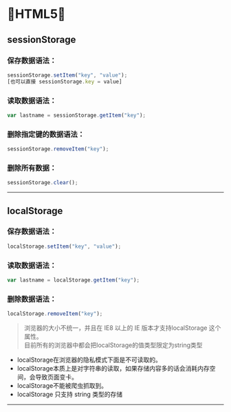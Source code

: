 # 🍓HTML5🍓

## sessionStorage

### 保存数据语法：
```js
sessionStorage.setItem("key", "value");
[也可以直接 sessionStorage.key = value]
```

### 读取数据语法：
```js
var lastname = sessionStorage.getItem("key");
```

### 删除指定键的数据语法：
```js
sessionStorage.removeItem("key");
```

### 删除所有数据：
```js
sessionStorage.clear();
```
---

## localStorage

### 保存数据语法：
```js
localStorage.setItem("key", "value");
```
### 读取数据语法：
```js
var lastname = localStorage.getItem("key");
```
### 删除数据语法：
```js
localStorage.removeItem("key");
```

>浏览器的大小不统一，并且在 IE8 以上的 IE 版本才支持localStorage 这个属性。  
目前所有的浏览器中都会把localStorage的值类型限定为string类型  
- localStorage在浏览器的隐私模式下面是不可读取的。  
- localStorage本质上是对字符串的读取，如果存储内容多的话会消耗内存空间，会导致页面变卡。  
- localStorage不能被爬虫抓取到。  
- localStorage 只支持 string 类型的存储  

---